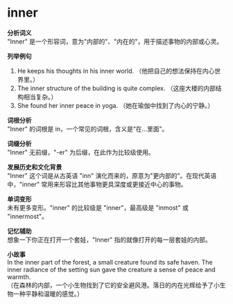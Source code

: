 # inner

**分析词义**  
"Inner" 是一个形容词，意为"内部的"、"内在的"，用于描述事物的内部或心灵。

  

**列举例句**

  

1.  He keeps his thoughts in his inner world. （他把自己的想法保持在内心世界里。）
2.  The inner structure of the building is quite complex. （这座大楼的内部结构相当复杂。）
3.  She found her inner peace in yoga. （她在瑜伽中找到了内心的宁静。）

  

**词根分析**  
"Inner" 的词根是 in，一个常见的词根，含义是“在…里面”。

  

**词缀分析**  
"Inner" 无前缀，"-er" 为后缀，在此作为比较级使用。

  

**发展历史和文化背景**  
"Inner" 这个词是从古英语 "inn" 演化而来的，原意为"更内部的"。在现代英语中，"inner" 常用来形容比其他事物更具深度或更接近中心的事物。

  

**单词变形**  
未有更多变形。"inner" 的比较级是 "inner"，最高级是 "inmost" 或 "innermost"。

  

**记忆辅助**  
想象一下你正在打开一个套娃，"Inner" 指的就像打开的每一层套娃的内部。

  

**小故事**  
In the inner part of the forest, a small creature found its safe haven. The inner radiance of the setting sun gave the creature a sense of peace and warmth.  
（在森林的内部，一个小生物找到了它的安全避风港。落日的内在光辉给予了小生物一种平静和温暖的感觉。）

